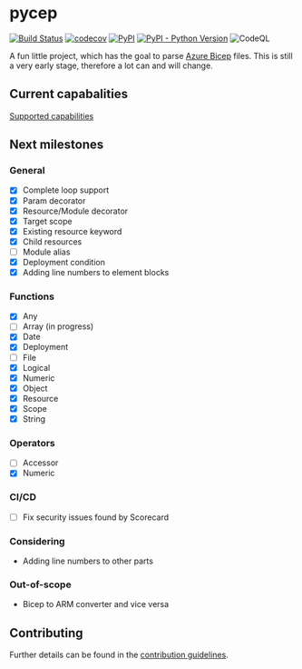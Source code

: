 # pycep

[![Build Status](https://github.com/gruebel/pycep/workflows/CI/badge.svg)](https://github.com/gruebel/pycep/actions)
[![codecov](https://codecov.io/gh/gruebel/pycep/branch/master/graph/badge.svg?token=49WHVYGE1D)](https://codecov.io/gh/gruebel/pycep)
[![PyPI](https://img.shields.io/pypi/v/pycep-parser)](https://pypi.org/project/pycep-parser/)
[![PyPI - Python Version](https://img.shields.io/pypi/pyversions/pycep-parser)](https://github.com/gruebel/pycep)
![CodeQL](https://github.com/gruebel/pycep/workflows/CodeQL/badge.svg)

A fun little project, which has the goal to parse
[Azure Bicep](https://github.com/Azure/bicep) files.
This is still a very early stage, therefore a lot can and will change.

## Current capabalities

[Supported capabilities](docs/capabilities.md)

## Next milestones

### General
- [x] Complete loop support
- [x] Param decorator
- [x] Resource/Module decorator
- [x] Target scope
- [x] Existing resource keyword
- [x] Child resources
- [ ] Module alias
- [x] Deployment condition
- [x] Adding line numbers to element blocks

### Functions
- [x] Any
- [ ] Array (in progress)
- [x] Date
- [x] Deployment
- [ ] File
- [x] Logical
- [x] Numeric
- [x] Object
- [x] Resource
- [x] Scope
- [x] String

### Operators
- [ ] Accessor
- [x] Numeric

### CI/CD
- [ ] Fix security issues found by Scorecard

### Considering
- Adding line numbers to other parts

### Out-of-scope
- Bicep to ARM converter and vice versa

## Contributing

Further details can be found in the [contribution guidelines](CONTRIBUTING.md).
